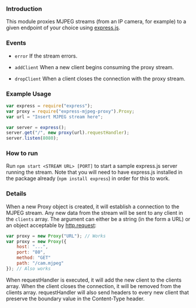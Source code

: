 ### Introduction

This module proxies MJPEG streams (from an IP camera, for example) to a given endpoint of your choice using [express.js](https://expressjs.com/).

### Events

* `error` If the stream errors.

* `addClient` When a new client begins consuming the proxy stream.

* `dropClient` When a client closes the connection with the proxy stream.

### Example Usage

```javascript
var express = require("express");
var proxy = require("express-mjpeg-proxy").Proxy;
var url = "Insert MJPEG stream here";

var server = express();
server.get("/", new proxy(url).requestHandler);
server.listen(8080);

```

### How to run

Run `npm start <STREAM URL> [PORT]` to start a sample express.js server running the stream. Note that you will need to have express.js installed in the package already (`npm install express`) in order for this to work.

### Details

When a new Proxy object is created, it will establish a connection to the MJPEG stream. Any new data from the stream will be sent to any client in the `clients` array.
The argument can either be a string (in the form a URL) or an object acceptable by [http.request](https://nodejs.org/api/http.html#http_http_request_options_callback):

```javascript
var proxy = new Proxy("URL"); // Works
var proxy = new Proxy({
	host: "...",
	port: "80",
	method: "GET"
	path: "/cam.mjpeg"
}); // Also works

```

When requestHandler is executed, it will add the new client to the clients array. When the client closes the connection, it will be removed from the clients array. requestHandler will also send headers to every new client that preserve the boundary value in the Content-Type header.
